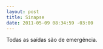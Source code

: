 ```yaml
--- 
layout: post
title: Sinapse
date: 2011-05-09 08:34:59 -03:00
---
```



Todas as saídas são de emergência.
